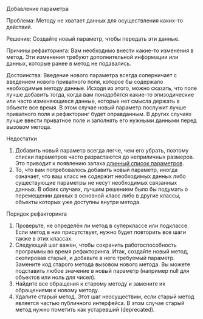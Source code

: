 Добавление параметра

Проблема: Методу не хватает данных для осуществления каких-то действий.

Решение: Создайте новый параметр, чтобы передать эти данные.

Причины рефакторинга: Вам необходимо внести какие-то изменения в метод. Эти изменения требуют дополнительной информации или данных, которые ранее в метод не подавались.

Достоинства: Введение нового параметра всегда соперничает с введением нового приватного поля, которое бы содержало необходимые методу данные. Исходя из этого, можно сказать, что поле лучше добавить тогда, когда вам понадобятся какие-то эпизодические или часто изменяющиеся данные, которые нет смысла держать в объекте все время. В этом случае новый параметр послужит лучше приватного поля и рефакторинг будет оправданным. В других случаях лучше ввести приватное поле и заполнять его нужными данными перед вызовом метода.

Недостатки

1. Добавить новый параметр всегда легче, чем его убрать, поэтому списки параметров часто разрастаются до неприличных размеров. Это приводит к появлению запаха <a href="https://github.com/helenasilkina/refactoring/blob/master/Long%20Parameter%20List.md">длинный список параметров</a>.
2. То, что вам потребовалось добавить новый параметр, иногда означает, что ваш класс не содержит необходимых данных либо существующие параметры не несут необходимых связанных данных. В обоих случаях, лучшим решением было бы подумать о перемещении данных в основной класс либо в другие классы, объекты которых уже доступны внутри метода.

Порядок рефакторинга

1. Проверьте, не определён ли метод в суперклассе или подклассе. Если метод в них присутствует, нужно будет повторить все шаги также в этих классах.
2. Следующий шаг важен, чтобы сохранить работоспособность программы во время рефакторинга. Итак, создайте новый метод, скопировав старый, и добавьте в него требуемый параметр. Замените код старого метода вызовом нового метода. Вы можете подставить любое значение в новый параметр (например null для объектов или ноль для чисел).
3. Найдите все обращения к старому методу и замените их обращениями к новому методу.
4. Удалите старый метод. Этот шаг неосуществим, если старый метод является частью публичного интерфейса. В этом случае старый метод нужно пометить как устаревший (deprecated).
